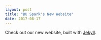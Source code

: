 ```yaml
---
layout: post
title: "BU Spark's New Website"
date: 2017-08-17
---
```


Check out our new website, built with [Jekyll](http://jekyllrb.com).